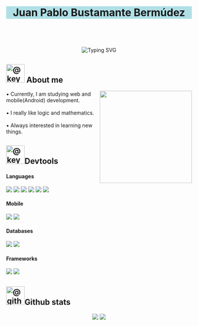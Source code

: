 
<h1 align="center" style="background-color:powderblue;">
  <p>Juan Pablo Bustamante Bermúdez</p>
</h1>

  <br><br>

  <p align="center">
  <img src="https://readme-typing-svg.demolab.com?font=Fira+Code&pause=1000&color=0089ba&center=true&vCenter=true&width=435&lines=Multimedia+engineering+student" alt="Typing SVG" />
  </p>


## <picture><img src="https://media4.giphy.com/media/v1.Y2lkPTc5MGI3NjExa3hhNzkwdTUycnV1N2d1ZjBqajdkYXpwdGx5N3M2aTQwanl5dDZkOCZlcD12MV9pbnRlcm5hbF9naWZfYnlfaWQmY3Q9cw/YRMb6dd7zprS00JdGZ/giphy.webp" alt="@keyweemotion in giphy.com" width = 50px></picture> About me
  <picture><img align="right" src="https://media2.giphy.com/media/v1.Y2lkPTc5MGI3NjExNmNiMzBsMnRzMzJxN3M0bm92aXh2cmM2NmE1NHZsdXowdXphbnR5cyZlcD12MV9pbnRlcm5hbF9naWZfYnlfaWQmY3Q9cw/3iyKHMIKg5VWG6qHUm/giphy.webp" width="250px"></picture>
  <p>
    ▪️ Currently, I am studying web and mobile(Android) development.
      <br><br>
    ▪️ I really like logic and mathematics.
      <br><br>
    ▪️ Always interested in learning new things.
  </p>

  ## <picture><img src="https://media0.giphy.com/media/v1.Y2lkPTc5MGI3NjExaGhubTNuaDZkcjNidjAzNG11enUzMXd2M2d6NjFpYXlnajBmcmtoeCZlcD12MV9pbnRlcm5hbF9naWZfYnlfaWQmY3Q9cw/pi1X3ejDl9S3epzwEk/giphy.webp" alt="@keyweemotion in giphy.com" width = 50px></picture>Devtools
  <h4>Languages</h4>
  <span>
    <img src="https://img.shields.io/badge/python-3670A0?style=for-the-badge&logo=python&logoColor=ffdd54" />
    <img src="https://img.shields.io/badge/typescript-%23007ACC.svg?style=for-the-badge&logo=typescript&logoColor=white" />
    <img src="https://img.shields.io/badge/javascript-%23323330.svg?style=for-the-badge&logo=javascript&logoColor=%23F7DF1E" /> 
    <img src="https://img.shields.io/badge/css3-%231572B6.svg?style=for-the-badge&logo=css3&logoColor=white" /> 
    <img src="https://img.shields.io/badge/html5-%23E34F26.svg?style=for-the-badge&logo=html5&logoColor=white" /> 
    <img src= "https://img.shields.io/badge/java-%23ED8B00.svg?style=for-the-badge&logo=openjdk&logoColor=white" />
  </span>

  <h4>Mobile</h4>
  <span>
    <img src="https://img.shields.io/badge/Ionic-%233880FF.svg?style=for-the-badge&logo=Ionic&logoColor=white" />
    <img src="https://img.shields.io/badge/android%20studio-346ac1?style=for-the-badge&logo=android%20studio&logoColor=white" />
  </span>

  <h4>Databases</h4>
  <span>
    <img src="https://img.shields.io/badge/mysql-4479A1.svg?style=for-the-badge&logo=mysql&logoColor=white" />
    <img src="https://img.shields.io/badge/postgres-%23316192.svg?style=for-the-badge&logo=postgresql&logoColor=white" />
  </span>

  <h4>Frameworks</h4>
  <span>
    <img src="https://img.shields.io/badge/node.js-6DA55F?style=for-the-badge&logo=node.js&logoColor=white" />
    <img src="https://img.shields.io/badge/bootstrap-%238511FA.svg?style=for-the-badge&logo=bootstrap&logoColor=white" />
  </span>

## <picture><img src="https://media1.giphy.com/media/v1.Y2lkPTc5MGI3NjExamdkY3dsYXg5bG9jMWE5MWV5bXM1NDIxZjN6eXV3cndwdG5scGMwbCZlcD12MV9pbnRlcm5hbF9naWZfYnlfaWQmY3Q9cw/KzJkzjggfGN5Py6nkT/giphy.webp" alt="@github in giphy.com" width = 50px></picture>Github stats
  <p align="center">
  <img align="center" src="https://github-readme-stats.vercel.app/api?username=jpbustamanteb&theme=dark&show_icons=true">
  <img align="center" src="https://github-readme-streak-stats.herokuapp.com/?user=jpbustamanteb&theme=dark">
  </p>
